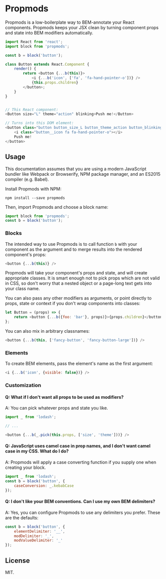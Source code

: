 # Propmods

Propmods is a low-boilerplate way to BEM-annotate your React components. Propmods keeps your JSX clean by turning component props and state into BEM modifiers automatically.

```js
import React from 'react';
import block from 'propmods';

const b = block('button');

class Button extends React.Component {
    render() {
        return <button {...b(this)}>
            <i {...b('icon', ['fa', 'fa-hand-pointer-o'])} />
            {this.props.children}
        </button>;
    }
}


// This React component:
<Button size="L" theme="action" blinking>Push me!</Button>

// Turns into this DOM element:
<button class="button button_size_L button_theme_action button_blinking">
    <i class="button__icon fa fa-hand-pointer-o"></i>
    Push me!
</button>
```

## Usage

This documentation assumes that you are using a modern JavaScript bundler like Webpack or Browserify, NPM package manager, and an ES2015 compiler (e.g. Babel).

Install Propmods with NPM:

```
npm install --save propmods
```

Then, import Propmods and choose a block name:

```js
import block from 'propmods';
const b = block('button');
```

### Blocks

The intended way to use Propmods is to call function `b` with your component as the argument and to merge results into the rendered component's props:

```js
<button {...b(this)} />
```

Propmods will take your component's props and state, and will create appropriate classes. It is smart enough not to pick props which are not valid in CSS, so don't worry that a nested object or a page-long text gets into your class name.

You can also pass any other modifiers as arguments, or point directly to props, state or context if you don't wrap components into classes:

```js
let Button = (props) => {
    return <button {...b({foo: 'bar'}, props)}>{props.children}</button>;
};
```

You can also mix in arbitrary classnames:

```js
<button {...b(this, ['fancy-button', 'fancy-button-large'])} />
```

### Elements

To create BEM elements, pass the element's name as the first argument:

```js
<i {...b('icon', {visible: false})} />
```

### Customization

#### Q: What if I don't want all props to be used as modifiers?

A: You can pick whatever props and state you like.

```js
import _ from 'lodash';

// ...

<button {...b(_.pick(this.props, ['size', 'theme']))} />
```

#### Q: JavaScript uses camel case in prop names, and I don't want camel case in my CSS. What do I do?

A: Propmods will apply a case converting function if you supply one when creating your block.

```js
import _ from 'lodash';
const b = block('button', {
    caseConversion: _.kebabCase
});
```

#### Q: I don't like your BEM conventions. Can I use my own BEM delimiters?

A: Yes, you can configure Propmods to use any delimiters you prefer. These are the defaults:

```js
const b = block('button', {
    elementDelimiter: '__',
    modDelimiter: '_',
    modValueDelimiter: '_'
});
```

## License

MIT.
